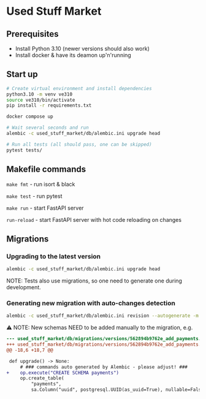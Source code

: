 # Used Stuff Market

## Prerequisites
- Install Python 3.10 (newer versions should also work)
- Install docker & have its deamon up'n'running

## Start up
```bash
# Create virtual environment and install dependencies
python3.10 -m venv ve310
source ve310/bin/activate
pip install -r requirements.txt

docker compose up

# Wait several seconds and run
alembic -c used_stuff_market/db/alembic.ini upgrade head

# Run all tests (all should pass, one can be skipped)
pytest tests/
```

## Makefile commands

`make fmt` - run isort & black

`make test` - run pytest

`make run` - start FastAPI server

`run-reload` - start FastAPI server with hot code reloading on changes

## Migrations

### Upgrading to the latest version
```bash
alembic -c used_stuff_market/db/alembic.ini upgrade head
```

NOTE: Tests also use migrations, so one need to generate one during development.

### Generating new migration with auto-changes detection

```bash
alembic -c used_stuff_market/db/alembic.ini revision --autogenerate -m "MESSAGE"
```

⚠ NOTE: New schemas NEED to be added manually to the migration, e.g.
```diff
--- used_stuff_market/db/migrations/versions/562894b9762e_add_payments.py_original  2022-10-17 20:43:21.000000000 +0200
+++ used_stuff_market/db/migrations/versions/562894b9762e_add_payments.py   2022-10-17 20:01:02.000000000 +0200
@@ -18,6 +18,7 @@

 def upgrade() -> None:
     # ### commands auto generated by Alembic - please adjust! ###
+    op.execute("CREATE SCHEMA payments")
     op.create_table(
         "payments",
         sa.Column("uuid", postgresql.UUID(as_uuid=True), nullable=False),
```

